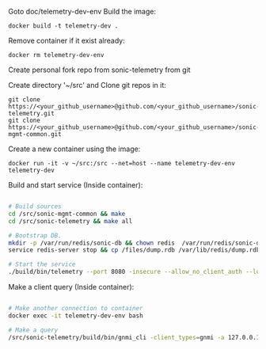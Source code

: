 Goto doc/telemetry-dev-env
Build the image:
```
docker build -t telemetry-dev .
```

Remove container if it exist already:
```
docker rm telemetry-dev-env
```
Create personal fork repo from sonic-telemetry from git

Create directory '~/src' and Clone git repos in it:
```
git clone https://<your_github_username>@github.com/<your_github_username>/sonic-telemetry.git 
git clone https://<your_github_username>@github.com/<your_github_username>/sonic-mgmt-common.git
```

Create a new container using the image:
```
docker run -it -v ~/src:/src --net=host --name telemetry-dev-env telemetry-dev
```

Build and start service (Inside container):
```bash

# Build sources
cd /src/sonic-mgmt-common && make
cd /src/sonic-telemetry && make all

# Bootstrap DB.
mkdir -p /var/run/redis/sonic-db && chown redis  /var/run/redis/sonic-db && install testdata/database_config.json -t /var/run/redis/sonic-db
service redis-server stop && cp /files/dump.rdb /var/lib/redis/dump.rdb && service redis-server start

# Start the service
./build/bin/telemetry --port 8080 -insecure --allow_no_client_auth --logtostderr  -v 10
```

Make a client query (Inside container):
```bash

# Make another connection to container
docker exec -it telemetry-dev-env bash

# Make a query
/src/sonic-telemetry/build/bin/gnmi_cli -client_types=gnmi -a 127.0.0.1:8080 -t OTHERS -logtostderr -insecure -qt p -pi 10s -q proc/loadavg
```
